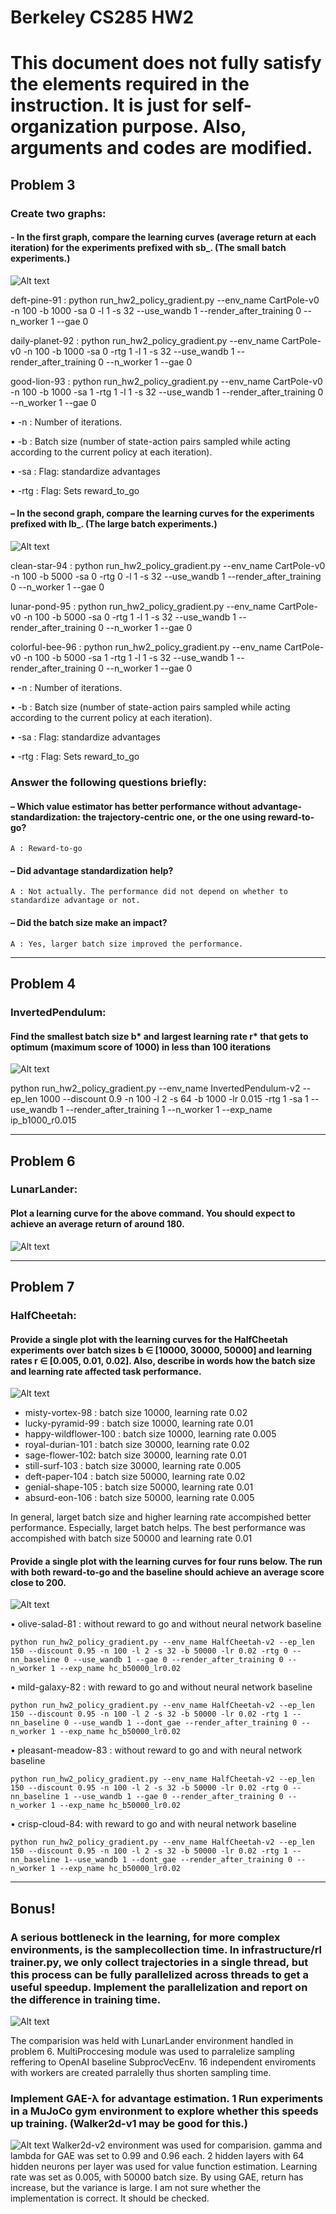 Berkeley CS285 HW2
==================
# This document does not fully satisfy the elements required in the instruction. It is just for self-organization purpose. Also, arguments and codes are modified.
## Problem 3
### Create two graphs:

#### - In the first graph, compare the learning curves (average return at each iteration) for the experiments prefixed with sb_. (The small batch experiments.)
![Alt text](./pictures/CartPole_SB.png "Small Batch Validation Curve")

deft-pine-91 : python run_hw2_policy_gradient.py --env_name CartPole-v0 -n 100 -b 1000 -sa 0 -l 1 -s 32 --use_wandb 1 --render_after_training 0 --n_worker 1 --gae 0

daily-planet-92 : python run_hw2_policy_gradient.py --env_name CartPole-v0 -n 100 -b 1000 -sa 0 -rtg 1 -l 1 -s 32 --use_wandb 1 --render_after_training 0 --n_worker 1 --gae 0

good-lion-93 : python run_hw2_policy_gradient.py --env_name CartPole-v0 -n 100 -b 1000 -sa 1 -rtg 1 -l 1 -s 32 --use_wandb 1 --render_after_training 0 --n_worker 1 --gae 0

• -n : Number of iterations.

• -b : Batch size (number of state-action pairs sampled while acting according to the
current policy at each iteration).

• -sa : Flag: standardize advantages

• -rtg : Flag: Sets reward_to_go


#### – In the second graph, compare the learning curves for the experiments prefixed with lb_. (The large batch experiments.)
![Alt text](./pictures/CartPole_LB.png "Large Batch Validation Curve")

clean-star-94 : python run_hw2_policy_gradient.py --env_name CartPole-v0 -n 100 -b 5000 -sa 0 -rtg 0 -l 1 -s 32 --use_wandb 1 --render_after_training 0 --n_worker 1 --gae 0

lunar-pond-95 : python run_hw2_policy_gradient.py --env_name CartPole-v0 -n 100 -b 5000 -sa 0 -rtg 1 -l 1 -s 32 --use_wandb 1 --render_after_training 0 --n_worker 1 --gae 0

colorful-bee-96 : python run_hw2_policy_gradient.py --env_name CartPole-v0 -n 100 -b 5000 -sa 1 -rtg 1 -l 1 -s 32 --use_wandb 1 --render_after_training 0 --n_worker 1 --gae 0

• -n : Number of iterations.

• -b : Batch size (number of state-action pairs sampled while acting according to the
current policy at each iteration).

• -sa : Flag: standardize advantages

• -rtg : Flag: Sets reward_to_go

### Answer the following questions briefly:

#### – Which value estimator has better performance without advantage-standardization: the trajectory-centric one, or the one using reward-to-go?

    A : Reward-to-go
  
#### – Did advantage standardization help?

    A : Not actually. The performance did not depend on whether to standardize advantage or not. 
  
#### – Did the batch size make an impact?

    A : Yes, larger batch size improved the performance.
---------------------------------------
## Problem 4
### InvertedPendulum:
#### Find the smallest batch size b* and largest learning rate r* that gets to optimum (maximum score of 1000) in less than 100 iterations

![Alt text](./pictures/InvertedPendulum.png "Evaluation Cureve of Inverted Pendulum with Batch Size 1000 and Learning Rate  0.015")

python run_hw2_policy_gradient.py --env_name InvertedPendulum-v2 --ep_len 1000 --discount 0.9 -n 100 -l 2 -s 64 -b 1000 -lr 0.015 -rtg 1 -sa 1 --use_wandb 1 --render_after_training 1 --n_worker 1 --exp_name ip_b1000_r0.015


---------------------------------------
## Problem 6
### LunarLander: 
#### Plot a learning curve for the above command. You should expect to achieve an average return of around 180.

![Alt text](./pictures/LunarLander_nnbaseline.png "Evaluation Cureve of LunarLander")

---------------------------------------
## Problem 7
### HalfCheetah: 
#### Provide a single plot with the learning curves for the HalfCheetah experiments over batch sizes b ∈ [10000, 30000, 50000] and learning rates r ∈ [0.005, 0.01, 0.02]. Also, describe in words how the batch size and learning rate affected task performance.

![Alt text](./pictures/HalfCheetahHyperParamCompare.png "Half Cheetah Hyper Parameter Search")

- misty-vortex-98 : batch size 10000, learning rate 0.02
- lucky-pyramid-99 : batch size 10000, learning rate 0.01
- happy-wildflower-100 : batch size 10000, learning rate 0.005
- royal-durian-101 : batch size 30000, learning rate 0.02
- sage-flower-102: batch size 30000, learning rate 0.01
- still-surf-103 : batch size 30000, learning rate 0.005
- deft-paper-104 : batch size 50000, learning rate 0.02
- genial-shape-105 : batch size 50000, learning rate 0.01
- absurd-eon-106 : batch size 50000, learning rate 0.005

In general, larget batch size and higher learning rate accompished better performance. Especially, larget batch helps. The best performance was accompished with batch size 50000 and learning rate 0.01

#### Provide a single plot with the learning curves for four runs below. The run with both reward-to-go and the baseline should achieve an average score close to 200.


![Alt text](./pictures/HalfCheetah_rtg_nnbaseline_Compare.png "Half Cheetah Reward to Go and NN Baseline Compare")

• olive-salad-81 : without reward to go and without neural network baseline

    python run_hw2_policy_gradient.py --env_name HalfCheetah-v2 --ep_len 150 --discount 0.95 -n 100 -l 2 -s 32 -b 50000 -lr 0.02 -rtg 0 --nn_baseline 0 --use_wandb 1 --gae 0 --render_after_training 0 --n_worker 1 --exp_name hc_b50000_lr0.02

• mild-galaxy-82 : with reward to go and without neural network baseline

    python run_hw2_policy_gradient.py --env_name HalfCheetah-v2 --ep_len 150 --discount 0.95 -n 100 -l 2 -s 32 -b 50000 -lr 0.02 -rtg 1 --nn_baseline 0 --use_wandb 1 --dont_gae --render_after_training 0 --n_worker 1 --exp_name hc_b50000_lr0.02

• pleasant-meadow-83 : without reward to go and with neural network baseline

    python run_hw2_policy_gradient.py --env_name HalfCheetah-v2 --ep_len 150 --discount 0.95 -n 100 -l 2 -s 32 -b 50000 -lr 0.02 -rtg 0 --nn_baseline 1 --use_wandb 1 --gae 0 --render_after_training 0 --n_worker 1 --exp_name hc_b50000_lr0.02

• crisp-cloud-84: with reward to go and with neural network baseline

    python run_hw2_policy_gradient.py --env_name HalfCheetah-v2 --ep_len 150 --discount 0.95 -n 100 -l 2 -s 32 -b 50000 -lr 0.02 -rtg 1 --nn_baseline 1--use_wandb 1 --dont_gae --render_after_training 0 --n_worker 1 --exp_name hc_b50000_lr0.02


---------------------------------------
## Bonus!
### A serious bottleneck in the learning, for more complex environments, is the samplecollection time. In infrastructure/rl trainer.py, we only collect trajectories in a single thread, but this process can be fully parallelized across threads to get a useful speedup. Implement the parallelization and report on the difference in training time.

![Alt text](./pictures/ParallelizationTimeCompare.png "Time Since Start Comparision")

The comparision was held with LunarLander environment handled in problem 6. MultiProccesing module was used to parralelize sampling reffering to OpenAI baseline SubprocVecEnv. 16 independent enviroments with workers are created parralelly thus shorten sampling time.

### Implement GAE-λ for advantage estimation. 1 Run experiments in a MuJoCo gym environment to explore whether this speeds up training. (Walker2d-v1 may be good for this.)

![Alt text](./pictures/Walker2D_GAE_Compare.png "Walker2d GAE Comparision")
Walker2d-v2 environment was used for comparision. gamma and lambda for GAE was set to 0.99 and 0.96 each. 2 hidden layers with 64 hidden neurons per layer was used for value function estimation. Learning rate was set as 0.005, with 50000 batch size. By using GAE, return has increase, but the variance is large. I am not sure whether the implementation is correct. It should be checked.
